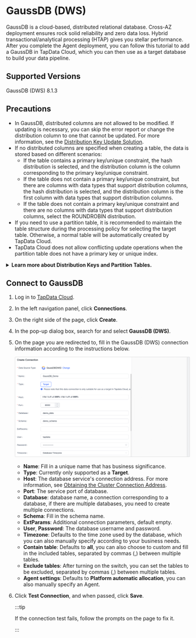 # GaussDB (DWS)



GaussDB is a cloud-based, distributed relational database. Cross-AZ deployment ensures rock solid reliability and zero data loss. Hybrid transactional/analytical processing (HTAP) gives you stellar performance. After you complete the Agent deployment, you can follow this tutorial to add a GaussDB in TapData Cloud, which you can then use as a target database to build your data pipeline.

## Supported Versions

GaussDB (DWS) 8.1.3

## Precautions

* In GaussDB, distributed columns are not allowed to be modified. If updating is necessary, you can skip the error report or change the distribution column to one that cannot be updated. For more information, see the [Distribution Key Update Solution](https://support.huaweicloud.com/intl/en-us/trouble-dws/dws_09_0048.html).
* If no distributed columns are specified when creating a table, the data is stored based on different scenarios:
   * If the table contains a primary key/unique constraint, the hash distribution is selected, and the distribution column is the column corresponding to the primary key/unique constraint.
   * If the table does not contain a primary key/unique constraint, but there are columns with data types that support distribution columns, the hash distribution is selected, and the distribution column is the first column with data types that support distribution columns.
   * If the table does not contain a primary key/unique constraint and there are no columns with data types that support distribution columns, select the ROUNDROBIN distribution.
* If you need to use a partition table, it is recommended to maintain the table structure during the processing policy for selecting the target table. Otherwise, a normal table will be automatically created by TapData Cloud.
* TapData Cloud does not allow conflicting update operations when the partition table does not have a primary key or unique index.

<details>
<summary><b>Learn more about Distribution Keys and Partition Tables.</b></summary>

* In GaussDB, a distributed column is a column in a distributed table used for data distribution, which determines how the data is distributed in distributed storage and affects query performance. For more information, see [Best Practices for Selecting Distribution Keys](https://support.huaweicloud.com/intl/en-us/performance-dws/dws_10_0042.html).
* The partition table is a logical table divided into several physical block data according to the partition policy. This logical table is called the partition table, and the physical block is called the partition. A partition table is a logical table that does not store data. The data is actually stored on the partition. When performing a conditional query, the system only scans the partitions that meet the conditions, avoiding full table scans, thus improving query performance.

</details>

## Connect to GaussDB

1. Log in to [TapData Cloud](https://cloud.tapdata.net/console/v3/).

2. In the left navigation panel, click **Connections**.

3. On the right side of the page, click **Create**.

4. In the pop-up dialog box, search for and select **GaussDB (DWS)**.

5. On the page you are redirected to, fill in the GaussDB (DWS) connection information according to the instructions below.

   ![Connect GaussDB](../../images/connect_gaussdb.png)

   - **Name**: Fill in a unique name that has business significance.
   - **Type**: Currently only supported as a **Target**.
   - **Host**: The database service's connection address. For more information, see [Obtaining the Cluster Connection Address](https://support.huaweicloud.com/intl/en-us/mgtg-dws/dws_01_0033.html).
   - **Port**: The service port of database.
   - **Database**: database name, a connection corresponding to a database, if there are multiple databases, you need to create multiple connections.
   - **Schema**: Fill in the schema name.
   - **ExtParams**: Additional connection parameters, default empty.
   - **User**, **Password**: The database username and password.
   - **Timezone**: Defaults to the time zone used by the database, which you can also manually specify according to your business needs.
   - **Contain table**: Defaults to **all**, you can also choose to custom and fill in the included tables, separated by commas (,) between multiple tables.
   - **Exclude tables**: After turning on the switch, you can set the tables to be excluded, separated by commas (,) between multiple tables.
   - **Agent settings**: Defaults to **Platform automatic allocation**, you can also manually specify an Agent.

6. Click **Test Connection**, and when passed, click **Save**.

   :::tip

   If the connection test fails, follow the prompts on the page to fix it.

   :::

